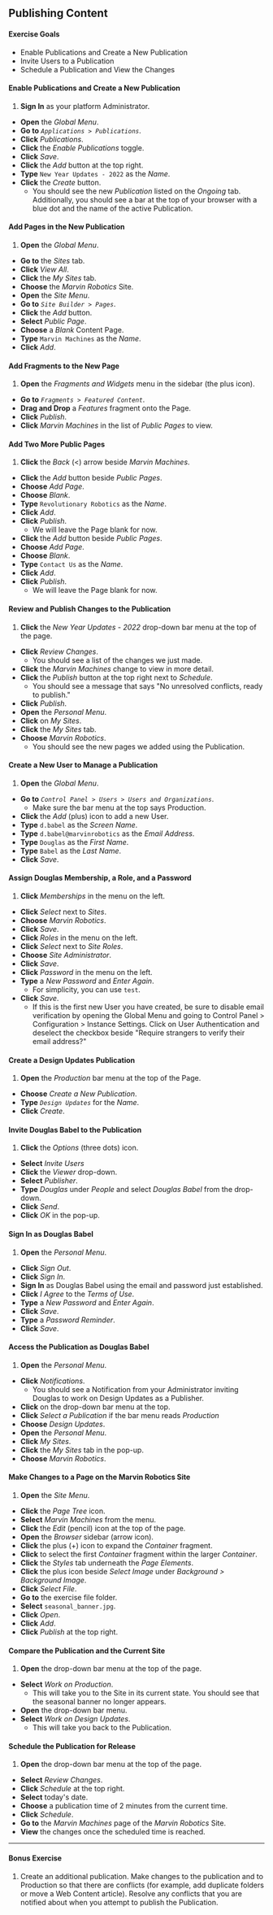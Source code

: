 <a href="#" id="2"></a>

## Publishing Content

<div class="ahead">

#### Exercise Goals
- Enable Publications and Create a New Publication
- Invite Users to a Publication 
- Schedule a Publication and View the Changes

 </div>

#### Enable Publications and Create a New Publication 
1. **Sign In** as your platform Administrator. 
* **Open** the _Global Menu_.
* **Go to** _`Applications > Publications`_. 
* **Click** _Publications_. 
* **Click** the _Enable Publications_ toggle. 
* **Click** _Save_. 
* **Click** the _Add_ button at the top right. 
* **Type** `New Year Updates - 2022` as the _Name_. 
* **Click** the _Create_ button. 
	- You should see the new _Publication_ listed on the _Ongoing_ tab. Additionally, you should see a bar at the top of your browser with a blue dot and the name of the active Publication. 

#### Add Pages in the New Publication
1. **Open** the _Global Menu_. 
* **Go to** the _Sites_ tab. 
* **Click** _View All_. 
* **Click** the _My Sites_ tab. 
* **Choose** the _Marvin Robotics_ Site. 
* **Open** the _Site Menu_. 
* **Go to** _`Site Builder > Pages`_. 
* **Click** the _Add_ button. 
* **Select** _Public Page_. 
* **Choose** a _Blank_ Content Page. 
* **Type** `Marvin Machines` as the _Name_. 
* **Click** _Add_. 

#### Add Fragments to the New Page
1. **Open** the _Fragments and Widgets_ menu in the sidebar (the plus icon).
* **Go to** _`Fragments > Featured Content`_.
* **Drag and Drop** a _Features_ fragment onto the Page. 
* **Click** _Publish_. 
* **Click** _Marvin Machines_ in the list of _Public Pages_ to view. 

#### Add Two More Public Pages
1. **Click** the _Back_ (<) arrow beside _Marvin Machines_. 
* **Click** the _Add_ button beside _Public Pages_. 
* **Choose** _Add Page_. 
* **Choose** _Blank_. 
* **Type** `Revolutionary Robotics` as the _Name_. 
* **Click** _Add_. 
* **Click** _Publish_. 
	- We will leave the Page blank for now. 
* **Click** the _Add_ button beside _Public Pages_. 
* **Choose** _Add Page_. 
* **Choose** _Blank_. 
* **Type** `Contact Us` as the _Name_. 
* **Click** _Add_. 
* **Click** _Publish_. 
	- We will leave the Page blank for now. 

#### Review and Publish Changes to the Publication
1. **Click** the _New Year Updates - 2022_ drop-down bar menu at the top of the page. 
* **Click** _Review Changes_. 
	- You should see a list of the changes we just made.
* **Click** the _Marvin Machines_ change to view in more detail. 
* **Click** the _Publish_ button at the top right next to _Schedule_.
	- You should see a message that says "No unresolved conflicts, ready to publish."
* **Click** _Publish_. 
* **Open** the _Personal Menu_. 
* **Click** on _My Sites_. 
* **Click** the _My Sites_ tab. 
* **Choose** _Marvin Robotics_. 
	- You should see the new pages we added using the Publication. 

#### Create a New User to Manage a Publication
1. **Open** the _Global Menu_. 
* **Go to** _`Control Panel > Users > Users and Organizations`_. 
	- Make sure the bar menu at the top says Production.
* **Click** the _Add_ (plus) icon to add a new User.
* **Type** `d.babel` as the _Screen Name_. 
* **Type** `d.babel@marvinrobotics` as the _Email Address_. 
* **Type** `Douglas` as the _First Name_. 
* **Type** `Babel` as the _Last Name_.
* **Click** _Save_. 

#### Assign Douglas Membership, a Role, and a Password
1. **Click** _Memberships_ in the menu on the left. 
* **Click** _Select_ next to _Sites_. 
* **Choose** _Marvin Robotics_. 
* **Click** _Save_. 
* **Click** _Roles_ in the menu on the left. 
* **Click** _Select_ next to _Site Roles_. 
* **Choose** _Site Administrator_. 
* **Click** _Save_. 
* **Click** _Password_ in the menu on the left. 
* **Type** a _New Password_ and _Enter Again_. 
	- For simplicity, you can use `test`.
* **Click** _Save_. 
	- If this is the first new User you have created, be sure to disable email verification by opening the Global Menu and going to Control Panel > Configuration > Instance Settings. Click on User Authentication and deselect the checkbox beside "Require strangers to verify their email address?"

#### Create a Design Updates Publication
1. **Open** the _Production_ bar menu at the top of the Page. 
* **Choose** _Create a New Publication_. 
* **Type** _`Design Updates`_ for the _Name_. 
* **Click** _Create_. 

#### Invite Douglas Babel to the Publication
1. **Click** the _Options_ (three dots) icon. 
* **Select** _Invite Users_
* **Click** the _Viewer_ drop-down. 
* **Select** _Publisher_. 
* **Type** _Douglas_ under _People_ and select _Douglas Babel_ from the drop-down. 
* **Click** _Send_. 
* **Click** _OK_ in the pop-up.

#### Sign In as Douglas Babel
1. **Open** the _Personal Menu_. 
* **Click** _Sign Out_. 
* **Click** _Sign In_. 
* **Sign In** as Douglas Babel using the email and password just established. 
* **Click** _I Agree_ to the _Terms of Use_. 
* **Type** a _New Password_ and _Enter Again_. 
* **Click** _Save_. 
* **Type** a _Password Reminder_. 
* **Click** _Save_. 

#### Access the Publication as Douglas Babel
1. **Open** the _Personal Menu_. 
* **Click** _Notifications_.
	- You should see a Notification from your Administrator inviting Douglas to work on Design Updates as a Publisher.
* **Click** on the drop-down bar menu at the top. 
* **Click** _Select a Publication_ if the bar menu reads _Production_
* **Choose** _Design Updates_.
* **Open** the _Personal Menu_. 
* **Click** _My Sites_. 
* **Click** the _My Sites_ tab in the pop-up. 
* **Choose** _Marvin Robotics_. 

#### Make Changes to a Page on the Marvin Robotics Site
1. **Open** the _Site Menu_. 
* **Click** the _Page Tree_ icon.
* **Select** _Marvin Machines_ from the menu.  
* **Click** the _Edit_ (pencil) icon at the top of the page.
* **Open** the _Browser_ sidebar (arrow icon). 
* **Click** the plus (+) icon to expand the _Container_ fragment.
* **Click** to select the first _Container_ fragment within the larger _Container_. 
* **Click** the _Styles_ tab underneath the _Page Elements_. 
* **Click** the plus icon beside _Select Image_ under _Background > Background Image_. 
* **Click** _Select File_. 
* **Go to** the exercise file folder. 
* **Select** `seasonal_banner.jpg`. 
* **Click** _Open_. 
* **Click** _Add_. 
* **Click** _Publish_ at the top right.  

#### Compare the Publication and the Current Site
1. **Open** the drop-down bar menu at the top of the page. 
* **Select** _Work on Production_. 
	- This will take you to the Site in its current state. You should see that the seasonal banner no longer appears. 
* **Open** the drop-down bar menu. 
* **Select** _Work on Design Updates_. 
	- This will take you back to the Publication. 

#### Schedule the Publication for Release
1. **Open** the drop-down bar menu at the top of the page. 
* **Select** _Review Changes_. 
* **Click** _Schedule_ at the top right.
* **Select** today's date. 
* **Choose** a publication time of 2 minutes from the current time. 
* **Click** _Schedule_. 
* **Go to** the _Marvin Machines_ page of the _Marvin Robotics_ Site. 
* **View** the changes once the scheduled time is reached. 

---
#### Bonus Exercise
1. Create an additional publication. Make changes to the publication and to Production so that there are conflicts (for example, add duplicate folders or move a Web Content article). Resolve any conflicts that you are notified about when you attempt to publish the Publication.
